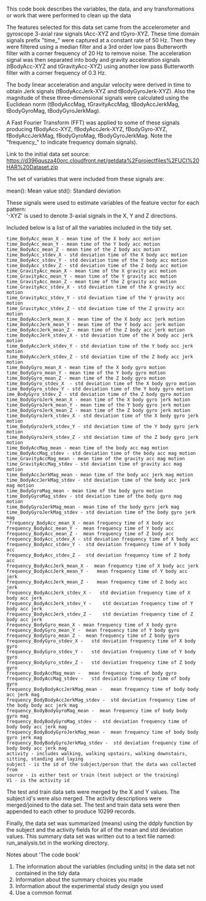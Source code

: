 
This code book describes the variables, the data, and any transformations or work that were performed to clean up the data

The features selected for this data set came from the accelerometer and gyroscope 3-axial raw signals tAcc-XYZ and tGyro-XYZ. These time domain signals prefix "time_" were captured at a constant rate of 50 Hz. Then they were filtered using a median filter and a 3rd order low pass Butterworth filter with a corner frequency of 20 Hz to remove noise. The acceleration signal was then separated into body and gravity acceleration signals (tBodyAcc-XYZ and tGravityAcc-XYZ) using another low pass Butterworth filter with a corner frequency of 0.3 Hz. 

The body linear acceleration and angular velocity were derived in time to obtain Jerk signals (tBodyAccJerk-XYZ and tBodyGyroJerk-XYZ). Also the magnitude of these three-dimensional signals were calculated using the Euclidean norm (tBodyAccMag, tGravityAccMag, tBodyAccJerkMag, tBodyGyroMag, tBodyGyroJerkMag). 

A Fast Fourier Transform (FFT) was applied to some of these signals producing fBodyAcc-XYZ, fBodyAccJerk-XYZ, fBodyGyro-XYZ, fBodyAccJerkMag, fBodyGyroMag, fBodyGyroJerkMag. Note the "frequency_" to indicate frequency domain signals). 

Link to the initial data set source:  https://d396qusza40orc.cloudfront.net/getdata%2Fprojectfiles%2FUCI%20HAR%20Dataset.zip 

The set of variables that were included from these signals are: 

mean(): Mean value
std(): Standard deviation

These signals were used to estimate variables of the feature vector for each pattern:  
'-XYZ' is used to denote 3-axial signals in the X, Y and Z directions.

Included below is a list of all the variables included in the tidy set. 

    time_BodyAcc_mean_X - mean time of the X body acc motion
    time_BodyAcc_mean_Y - mean time of the Y body acc motion
    time_BodyAcc_mean_Z - mean time of the Z body acc motion
    time_BodyAcc_stdev_X - std deviation time of the X body acc motion
    time_BodyAcc_stdev_Y - std deviation time of the Y body acc motion
    time_BodyAcc_stdev_Z - std deviation time of the Z body acc motion
    time_GravityAcc_mean_X - mean time of the X gravity acc motion
    time_GravityAcc_mean_Y - mean time of the Y gravity acc motion
    time_GravityAcc_mean_Z - mean time of the Z gravity acc motion
    time_GravityAcc_stdev_X - std deviation time of the X gravity acc motion
    time_GravityAcc_stdev_Y - std deviation time of the Y gravity acc motion
    time_GravityAcc_stdev_Z - std deviation time of the Z gravity acc motion
    time_BodyAccJerk_mean_X - mean time of the X body acc jerk motion
    time_BodyAccJerk_mean_Y - mean time of the Y body acc jerk motion
    time_BodyAccJerk_mean_Z - mean time of the Z body acc jerk motion
    time_BodyAccJerk_stdev_X - std deviation time of the X body acc jerk motion
    time_BodyAccJerk_stdev_Y - std deviation time of the Y body acc jerk motion
    time_BodyAccJerk_stdev_Z - std deviation time of the Z body acc jerk motion
    time_BodyGyro_mean_X - mean time of the X body gyro motion
    time_BodyGyro_mean_Y - mean time of the Y body gyro motion
    time_BodyGyro_mean_Z - mean time of the Z body gyro motion
    time_BodyGyro_stdev_X  - std deviation time of the X body gyro motion
    time_BodyGyro_stdev_Y - std deviation time of the Y body gyro motion
    ime_BodyGyro_stdev_Z - std deviation time of the Z body gyro motion
    time_BodyGyroJerk_mean_X - mean time of the X body gyro jerk motion
    time_BodyGyroJerk_mean_Y - mean time of the Y body gyro jerk motion
    time_BodyGyroJerk_mean_Z - mean time of the Z body gyro jerk motion
    time_BodyGyroJerk_stdev_X - std deviation time of the X body gyro jerk motion
    time_BodyGyroJerk_stdev_Y - std deviation time of the Y body gyro jerk motion
    time_BodyGyroJerk_stdev_Z - std deviation time of the Z body gyro jerk motion
    time_BodyAccMag_mean - mean time of the body acc mag motion
    time_BodyAccMag_stdev - std deviation time of the body acc mag motion
    time_GravityAccMag_mean - mean time of the gravity acc mag motion
    time_GravityAccMag_stdev - std deviation time of gravity acc mag motion
    time_BodyAccJerkMag_mean - mean time of the body acc jerk mag motion
    time_BodyAccJerkMag_stdev - std deviation time of the body acc jerk mag motion
    time_BodyGyroMag_mean - mean time of the body gyro motion
    time_BodyGyroMag_stdev - std deviation time of the body gyro mag motion
    time_BodyGyroJerkMag_mean - mean time of the body gyro jerk mag 
    time_BodyGyroJerkMag_stdev - std deviation time of the body gyro jerk mag
    "frequency_BodyAcc_mean_X - mean frequency time of X body acc
    frequency_BodyAcc_mean_Y -  mean frequency time of Y body acc
    frequency_BodyAcc_mean_Z -  mean frequency time of Z body acc
    frequency_BodyAcc_stdev_X - std deviation frequency time of X body acc
    frequency_BodyAcc_stdev_Y -  std deviation frequency time of Y body acc
    frequency_BodyAcc_stdev_Z -  std deviation frequency time of Z body acc
    frequency_BodyAccJerk_mean_X -  mean frequency time of X body acc jerk
    frequency_BodyAccJerk_mean_Y -   mean frequency time of Y body acc jerk
    frequency_BodyAccJerk_mean_Z -   mean frequency time of Z body acc jerk
    frequency_BodyAccJerk_stdev_X -   std deviation frequency time of X body acc jerk
    frequency_BodyAccJerk_stdev_Y -    std deviation frequency time of Y body acc jerk
    frequency_BodyAccJerk_stdev_Z -    std deviation frequency time of Z body acc jerk
    frequency_BodyGyro_mean_X - mean frequency time of X body gyro
    frequency_BodyGyro_mean_Y -  mean frequency time of Y body gyro
    frequency_BodyGyro_mean_Z -  mean frequency time of Z body gyro
    frequency_BodyGyro_stdev_X -   std deviation frequency time of X body gyro
    frequency_BodyGyro_stdev_Y -   std deviation frequency time of Y body gyro
    frequency_BodyGyro_stdev_Z -   std deviation frequency time of Z body gyro
    frequency_BodyAccMag_mean -   mean frequency time of body gyro
    frequency_BodyAccMag_stdev -   std deviation frequency time of body gyro
    frequency_BodyBodyAccJerkMag_mean -   mean frequency time of body body acc jerk mag
    frequency_BodyBodyAccJerkMag_stdev -  std deviation frequency time of the body body acc jerk mag
    frequency_BodyBodyGyroMag_mean -  mean frequency time of body body gyro mag
    frequency_BodyBodyGyroMag_stdev -  std deviation frequency time of body body acc jerk mag
    frequency_BodyBodyGyroJerkMag_mean -  mean frequency time of body body gyro jerk mag
    frequency_BodyBodyGyroJerkMag_stdev -  std deviation frequency time of body body acc jerk mag
    activity - includes walking, walking upstairs, walking downstairs, sitting, standing and laying
    subject - is the id of the subject/person that the data was collected from 
    source - is either test or train (test subject or the training)
    V1 - is the activity id

The test and train data sets were merged by the X and Y values.  The subject id's were also merged.  The activity descriptions were merged/joined to the data set.  The test and train data sets were then appended to each other to produce 10299 records. 

Finally, the data set was summarized (means) using the ddply function by the subject and the activity fields for all of the mean and std deviation values.  This summary data set was written out to a text file named: run_analysis.txt in the working directory.

Notes about 'The code book'
1.	The information about the variables (including units) in the data set not contained in the tidy data
2.	Information about the summary choices you made
3.	Information about the experimental study design you used
4.	Use a common format



